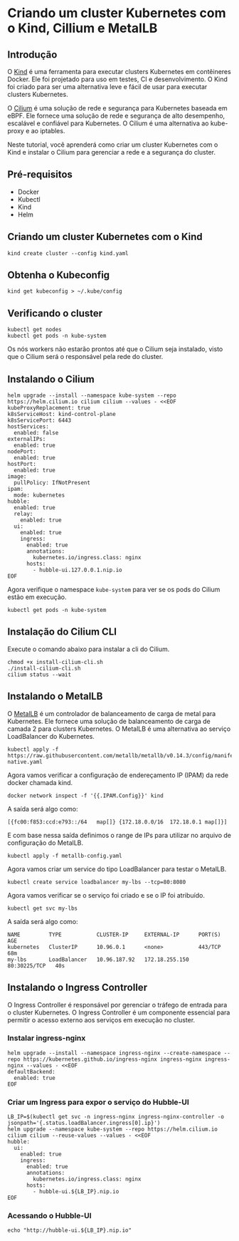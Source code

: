 # Criando um cluster Kubernetes com o Kind, Cillium e MetalLB

## Introdução

O [Kind](https://kind.sigs.k8s.io/) é uma ferramenta para executar clusters Kubernetes em contêineres Docker. Ele foi projetado para uso em testes, CI e desenvolvimento. O Kind foi criado para ser uma alternativa leve e fácil de usar para executar clusters Kubernetes.

O [Cilium](https://cilium.io/) é uma solução de rede e segurança para Kubernetes baseada em eBPF. Ele fornece uma solução de rede e segurança de alto desempenho, escalável e confiável para Kubernetes. O Cilium é uma alternativa ao kube-proxy e ao iptables.

Neste tutorial, você aprenderá como criar um cluster Kubernetes com o Kind e instalar o Cilium para gerenciar a rede e a segurança do cluster.

## Pré-requisitos

- Docker
- Kubectl
- Kind
- Helm

## Criando um cluster Kubernetes com o Kind

```
kind create cluster --config kind.yaml
```
## Obtenha o Kubeconfig

```
kind get kubeconfig > ~/.kube/config
```

## Verificando o cluster

```
kubectl get nodes
kubectl get pods -n kube-system
```

Os nós workers não estarão prontos até que o Cilium seja instalado, visto que o Cilium será o responsável pela rede do cluster.

## Instalando o Cilium

```
helm upgrade --install --namespace kube-system --repo https://helm.cilium.io cilium cilium --values - <<EOF
kubeProxyReplacement: true
k8sServiceHost: kind-control-plane
k8sServicePort: 6443
hostServices:
  enabled: false
externalIPs:
  enabled: true
nodePort:
  enabled: true
hostPort:
  enabled: true
image:
  pullPolicy: IfNotPresent
ipam:
  mode: kubernetes
hubble:
  enabled: true
  relay:
    enabled: true
  ui:
    enabled: true
    ingress:
      enabled: true
      annotations:
        kubernetes.io/ingress.class: nginx
      hosts:
        - hubble-ui.127.0.0.1.nip.io
EOF
```

Agora verifique o namespace `kube-system` para ver se os pods do Cilium estão em execução.

```
kubectl get pods -n kube-system
```

## Instalação do Cilium CLI

Execute o comando abaixo para instalar a cli do Cilium.

```
chmod +x install-cilium-cli.sh
./install-cilium-cli.sh
cilium status --wait
```

## Instalando o MetalLB

O [MetalLB](https://metallb.universe.tf/) é um controlador de balanceamento de carga de metal para Kubernetes. Ele fornece uma solução de balanceamento de carga de camada 2 para clusters Kubernetes. O MetalLB é uma alternativa ao serviço LoadBalancer do Kubernetes.

```
kubectl apply -f https://raw.githubusercontent.com/metallb/metallb/v0.14.3/config/manifests/metallb-native.yaml
```

Agora vamos verificar a configuração de endereçamento IP (IPAM) da rede docker chamada kind.

```
docker network inspect -f '{{.IPAM.Config}}' kind
```
A saída será algo como:

```
[{fc00:f853:ccd:e793::/64   map[]} {172.18.0.0/16  172.18.0.1 map[]}]
```

E com base nessa saída definimos o range de IPs para utilizar no arquivo de configuração do MetalLB.

```
kubectl apply -f metallb-config.yaml
```

Agora vamos criar um service do tipo LoadBalancer para testar o MetalLB.

```
kubectl create service loadbalancer my-lbs --tcp=80:8080
```

Agora vamos verificar se o serviço foi criado e se o IP foi atribuído.

```
kubectl get svc my-lbs
```

A saída será algo como:

```
NAME         TYPE           CLUSTER-IP     EXTERNAL-IP      PORT(S)        AGE
kubernetes   ClusterIP      10.96.0.1      <none>           443/TCP        68m
my-lbs       LoadBalancer   10.96.187.92   172.18.255.150   80:30225/TCP   40s
```



## Instalando o Ingress Controller

O Ingress Controller é responsável por gerenciar o tráfego de entrada para o cluster Kubernetes. O Ingress Controller é um componente essencial para permitir o acesso externo aos serviços em execução no cluster. 

### Instalar ingress-nginx
```
helm upgrade --install --namespace ingress-nginx --create-namespace --repo https://kubernetes.github.io/ingress-nginx ingress-nginx ingress-nginx --values - <<EOF
defaultBackend:
  enabled: true
EOF
```

### Criar um Ingress para expor o serviço do Hubble-UI
```
LB_IP=$(kubectl get svc -n ingress-nginx ingress-nginx-controller -o jsonpath='{.status.loadBalancer.ingress[0].ip}')
helm upgrade --namespace kube-system --repo https://helm.cilium.io cilium cilium --reuse-values --values - <<EOF
hubble:
  ui:
    enabled: true
    ingress:
      enabled: true
      annotations:
        kubernetes.io/ingress.class: nginx
      hosts:
        - hubble-ui.${LB_IP}.nip.io
EOF
```

### Acessando o Hubble-UI

```
echo "http://hubble-ui.${LB_IP}.nip.io"
```

